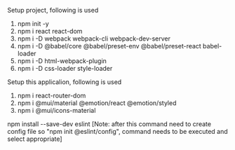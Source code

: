 Setup project, following is used
 1. npm init -y
 2. npm i react react-dom  
 3. npm i -D webpack webpack-cli webpack-dev-server
 4. npm i -D @babel/core @babel/preset-env @babel/preset-react babel-loader
 5. npm i -D html-webpack-plugin 
 6. npm i -D css-loader style-loader

Setup this applicalion, following is used
 1. npm i react-router-dom
 2. npm i @mui/material @emotion/react @emotion/styled
 3. npm i @mui/icons-material
  


 npm install --save-dev eslint
 [Note: after this command need to create config file so "npm init @eslint/config", command needs to be executed and select appropriate]


